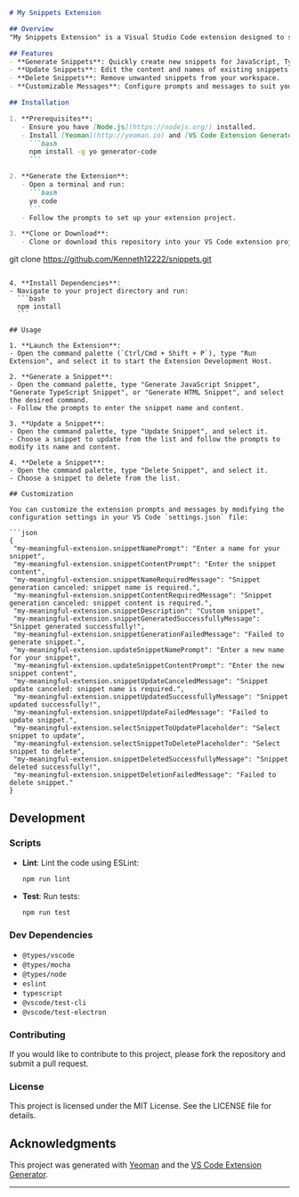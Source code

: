 
```markdown
# My Snippets Extension

## Overview
"My Snippets Extension" is a Visual Studio Code extension designed to streamline the process of creating, updating, and deleting code snippets. This extension supports JavaScript, TypeScript, and HTML snippets, making it easier for developers to manage and reuse common code patterns across their projects.

## Features
- **Generate Snippets**: Quickly create new snippets for JavaScript, TypeScript, and HTML.
- **Update Snippets**: Edit the content and names of existing snippets.
- **Delete Snippets**: Remove unwanted snippets from your workspace.
- **Customizable Messages**: Configure prompts and messages to suit your preferences.

## Installation

1. **Prerequisites**:
   - Ensure you have [Node.js](https://nodejs.org/) installed.
   - Install [Yeoman](http://yeoman.io) and [VS Code Extension Generator](https://github.com/microsoft/vscode-generator-code):
     ```bash
     npm install -g yo generator-code
     ```

2. **Generate the Extension**:
   - Open a terminal and run:
     ```bash
     yo code
     ```
   - Follow the prompts to set up your extension project.

3. **Clone or Download**:
   - Clone or download this repository into your VS Code extension project directory.
   ```
   git clone https://github.com/Kenneth12222/snippets.git
   ```

4. **Install Dependencies**:
   - Navigate to your project directory and run:
     ```bash
     npm install
     ```

## Usage

1. **Launch the Extension**:
   - Open the command palette (`Ctrl/Cmd + Shift + P`), type "Run Extension", and select it to start the Extension Development Host.

2. **Generate a Snippet**:
   - Open the command palette, type "Generate JavaScript Snippet", "Generate TypeScript Snippet", or "Generate HTML Snippet", and select the desired command.
   - Follow the prompts to enter the snippet name and content.

3. **Update a Snippet**:
   - Open the command palette, type "Update Snippet", and select it.
   - Choose a snippet to update from the list and follow the prompts to modify its name and content.

4. **Delete a Snippet**:
   - Open the command palette, type "Delete Snippet", and select it.
   - Choose a snippet to delete from the list.

## Customization

You can customize the extension prompts and messages by modifying the configuration settings in your VS Code `settings.json` file:

```json
{
    "my-meaningful-extension.snippetNamePrompt": "Enter a name for your snippet",
    "my-meaningful-extension.snippetContentPrompt": "Enter the snippet content",
    "my-meaningful-extension.snippetNameRequiredMessage": "Snippet generation canceled: snippet name is required.",
    "my-meaningful-extension.snippetContentRequiredMessage": "Snippet generation canceled: snippet content is required.",
    "my-meaningful-extension.snippetDescription": "Custom snippet",
    "my-meaningful-extension.snippetGeneratedSuccessfullyMessage": "Snippet generated successfully!",
    "my-meaningful-extension.snippetGenerationFailedMessage": "Failed to generate snippet.",
    "my-meaningful-extension.updateSnippetNamePrompt": "Enter a new name for your snippet",
    "my-meaningful-extension.updateSnippetContentPrompt": "Enter the new snippet content",
    "my-meaningful-extension.snippetUpdateCanceledMessage": "Snippet update canceled: snippet name is required.",
    "my-meaningful-extension.snippetUpdatedSuccessfullyMessage": "Snippet updated successfully!",
    "my-meaningful-extension.snippetUpdateFailedMessage": "Failed to update snippet.",
    "my-meaningful-extension.selectSnippetToUpdatePlaceholder": "Select snippet to update",
    "my-meaningful-extension.selectSnippetToDeletePlaceholder": "Select snippet to delete",
    "my-meaningful-extension.snippetDeletedSuccessfullyMessage": "Snippet deleted successfully!",
    "my-meaningful-extension.snippetDeletionFailedMessage": "Failed to delete snippet."
}
```

## Development

### Scripts
- **Lint**: Lint the code using ESLint:
  ```bash
  npm run lint
  ```
- **Test**: Run tests:
  ```bash
  npm run test
  ```

### Dev Dependencies
- `@types/vscode`
- `@types/mocha`
- `@types/node`
- `eslint`
- `typescript`
- `@vscode/test-cli`
- `@vscode/test-electron`

### Contributing
If you would like to contribute to this project, please fork the repository and submit a pull request.

### License
This project is licensed under the MIT License. See the LICENSE file for details.

## Acknowledgments
This project was generated with [Yeoman](http://yeoman.io/) and the [VS Code Extension Generator](https://github.com/microsoft/vscode-generator-code).

---


```